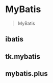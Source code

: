 MyBatis
===============================================================================
> MyBatis

## ibatis

## tk.mybatis
## mybatis.plus
